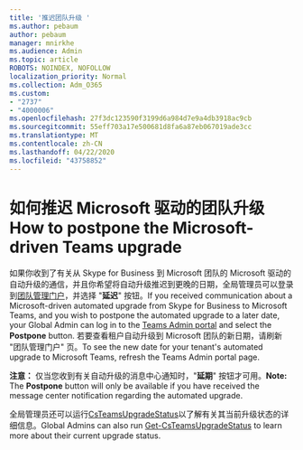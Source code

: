 ```yaml
---
title: '推迟团队升级 '
ms.author: pebaum
author: pebaum
manager: mnirkhe
ms.audience: Admin
ms.topic: article
ROBOTS: NOINDEX, NOFOLLOW
localization_priority: Normal
ms.collection: Adm_O365
ms.custom:
- "2737"
- "4000006"
ms.openlocfilehash: 27f3dc123590f3199d6a984d7e9a4db3918ac9cb
ms.sourcegitcommit: 55eff703a17e500681d8fa6a87eb067019ade3cc
ms.translationtype: MT
ms.contentlocale: zh-CN
ms.lasthandoff: 04/22/2020
ms.locfileid: "43758852"
---
```

# <a name="how-to-postpone-the-microsoft-driven-teams-upgrade"></a><span data-ttu-id="fba2d-102">如何推迟 Microsoft 驱动的团队升级</span><span class="sxs-lookup"><span data-stu-id="fba2d-102">How to postpone the Microsoft-driven Teams upgrade</span></span>

<span data-ttu-id="fba2d-103">如果你收到了有关从 Skype for Business 到 Microsoft 团队的 Microsoft 驱动的自动升级的通信，并且你希望将自动升级推迟到更晚的日期，全局管理员可以登录到[团队管理门户](https://admin.teams.microsoft.com/dashboard)，并选择 "**延迟**" 按钮。</span><span class="sxs-lookup"><span data-stu-id="fba2d-103">If you received communication about a Microsoft-driven automated upgrade from Skype for Business to Microsoft Teams, and you wish to postpone the automated upgrade to a later date, your Global Admin can log in to the [Teams Admin portal](https://admin.teams.microsoft.com/dashboard) and select the **Postpone** button.</span></span> <span data-ttu-id="fba2d-104">若要查看租户自动升级到 Microsoft 团队的新日期，请刷新 "团队管理门户" 页。</span><span class="sxs-lookup"><span data-stu-id="fba2d-104">To see the new date for your tenant's automated upgrade to Microsoft Teams, refresh the Teams Admin portal page.</span></span>

<span data-ttu-id="fba2d-105">**注意：** 仅当您收到有关自动升级的消息中心通知时，"**延期**" 按钮才可用。</span><span class="sxs-lookup"><span data-stu-id="fba2d-105">**Note:** The **Postpone** button will only be available if you have received the message center notification regarding the automated upgrade.</span></span> 

<span data-ttu-id="fba2d-106">全局管理员还可以运行[CsTeamsUpgradeStatus](https://docs.microsoft.com/powershell/module/skype/get-csteamsupgradestatus?view=skype-ps)以了解有关其当前升级状态的详细信息。</span><span class="sxs-lookup"><span data-stu-id="fba2d-106">Global Admins can also run [Get-CsTeamsUpgradeStatus](https://docs.microsoft.com/powershell/module/skype/get-csteamsupgradestatus?view=skype-ps) to learn more about their current upgrade status.</span></span> 